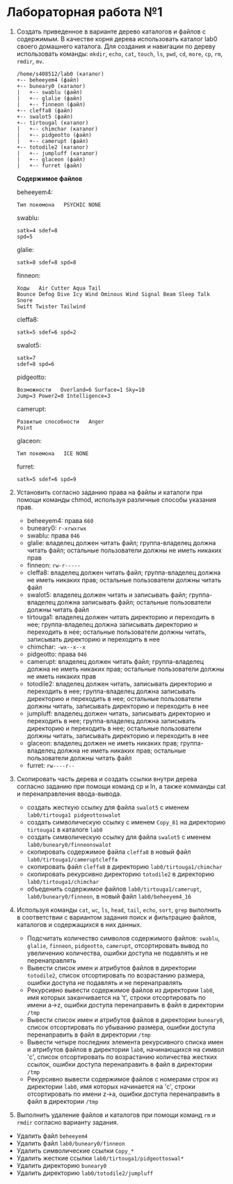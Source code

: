 # Лабораторная работа №1

1. Создать приведенное в варианте дерево каталогов и файлов с содержимым. В качестве корня дерева использовать каталог lab0 своего домашнего каталога. Для создания и навигации по дереву использовать команды: `mkdir`, `echo`, `cat`, `touch`, `ls`, `pwd`, `cd`, `more`, `cp`, `rm`, `rmdir`, `mv`.

   ```text
   /home/s408512/lab0 (кaтaлoг)
   +-- beheeyem4 (фaйл)
   +-- buneary0 (каталог)
   |   +-- swablu (файл)
   |   +-- glalie (фaйл)
   |   +-- finneon (фaйл) 
   +-- cleffa8 (фaйл)
   +-- swalot5 (фaйл)
   +-- tirtougal (каталог)
   |   +-- chimchar (кaтaлoг)
   |   +-- pidgeotto (фaйл)
   |   +-- camerupt (фaйл)
   +-- totodile2 (каталог)
   |   +-- jumpluff (катaлoг)
   |   +-- glaceon (фaйл)
   |   +-- furret (фaйл)
   ```

   **Содержимое файлов**

   beheeyem4:

   ```text
   Тип покемона   PSYCHIC NONE
   ```

   swablu:

   ```text
   satk=4 sdef=8
   spd=5
   ```

   glalie:

   ```text
   satk=8 sdef=8 spd=8
   ```

   finneon:

   ```text
   Ходы   Air Cutter Aqua Tail
   Bounce Defog Dive Icy Wind Ominous Wind Signal Beam Sleep Talk Snore
   Swift Twister Tailwind
   ```

   cleffa8:

   ```text
   satk=5 sdef=6 spd=2
   ```

   swalot5:

   ```text
   satk=7
   sdef=8 spd=6
   ```

   pidgeotto:

   ```text
   Возможности   Overland=6 Surface=1 Sky=10
   Jump=3 Power2=0 Intelligence=3
   ```

   camerupt:

   ```text
   Развитые способности   Anger
   Point
   ```

   glaceon:

   ```text
   Тип покемона   ICE NONE
   ```

   furret:

   ```text
   satk=5 sdef=6 spd=9
   ```

2. Установить согласно заданию права на файлы и каталоги при помощи команды chmod, используя различные способы указания прав.

   - beheeyem4: права `660`
   - buneary0: `r-xrwxrwx`
   - swablu: права `046`
   - glalie: владелец должен читать файл; группа-владелец должна читать файл; остальные пользователи должны не иметь никаких прав
   - finneon: `rw-r-----`
   - cleffa8: владелец должен читать файл; группа-владелец должна не иметь никаких прав; остальные пользователи должны читать файл
   - swalot5: владелец должен читать и записывать файл; группа-владелец должна записывать файл; остальные пользователи должны читать файл
   - tirtouga1: владелец должен читать директорию и переходить в нее; группа-владелец должна записывать директорию и переходить в нее; остальные пользователи должны читать, записывать директорию и переходить в нее
   - chimchar: `-wx--x--x`
   - pidgeotto: права `046`
   - camerupt: владелец должен читать файл; группа-владелец должна не иметь никаких прав; остальные пользователи должны не иметь никаких прав
   - totodile2: владелец должен читать, записывать директорию и переходить в нее; группа-владелец должна записывать директорию и переходить в нее; остальные пользователи должны читать, записывать директорию и переходить в нее
   - jumpluff: владелец должен читать, записывать директорию и переходить в нее; группа-владелец должна записывать директорию и переходить в нее; остальные пользователи должны читать, записывать директорию и переходить в нее
   - glaceon: владелец должен не иметь никаких прав; группа-владелец должна не иметь никаких прав; остальные пользователи должны читать файл
   - furret: `rw----r--`

3. Скопировать часть дерева и создать ссылки внутри дерева согласно заданию при помощи команд cp и ln, а также комманды cat и перенаправления ввода-вывода.

   - cоздать жесткую ссылку для файла `swalot5` с именем `lab0/tirtouga1 pidgeottoswalot`
   - создать символическую ссылку c именем `Copy_81` на директорию `tirtouga1` в каталоге `lab0`
   - cоздать символическую ссылку для файла `swalot5` с именем `lab0/buneary0/finneonswalot`
   - скопировать содержимое файла `cleffa8` в новый файл `lab0/tirtouga1/cameruptcleffa`
   - скопировать файл `cleffa8` в директорию `lab0/tirtouga1/chimchar`
   - скопировать рекурсивно директорию `totodile2` в директорию `lab0/tirtouga1/chimchar`
   - объеденить содержимое файлов `lab0/tirtouga1/camerupt`, `lab0/buneary0/finneon`, в новый файл `lab0/beheeyem4_16`

4. Используя команды `cat`, `wc`, `ls`, `head`, `tail`, `echo`, `sort`, `grep` выполнить в соответствии с вариантом задания поиск и фильтрацию файлов, каталогов и содержащихся в них данных.

   - Подсчитать количество символов содержимого файлов: `swablu`, `glalie`, `finneon`, `pidgeotto`, `camerupt`, отсортировать вывод по увеличению количества, ошибки доступа не подавлять и не перенаправлять
   - Вывести список имен и атрибутов файлов в директории `totodile2`, список отсортировать по возрастанию размера, ошибки доступа не подавлять и не перенаправлять
   - Рекурсивно вывести содержимое файлов из директории `lab0`, имя которых заканчивается на 't', строки отсортировать по имени a->z, ошибки доступа перенаправить в файл в директории `/tmp`
   - Вывести список имен и атрибутов файлов в директории `buneary0`, список отсортировать по убыванию размера, ошибки доступа перенаправить в файл в директории `/tmp`
   - Вывести четыре последних элемента рекурсивного списка имен и атрибутов файлов в директории `lab0`, начинающихся на символ 'c', список отсортировать по возрастанию количества жестких ссылок, ошибки доступа перенаправить в файл в директории `/tmp`
   - Рекурсивно вывести содержимое файлов с номерами строк из директории `lab0`, имя которых начинается на 'c', строки отсортировать по имени z->a, ошибки доступа перенаправить в файл в директории `/tmp`

5. Выполнить удаление файлов и каталогов при помощи команд `rm` и `rmdir` согласно варианту задания.

- Удалить файл `beheeyem4`
- Удалить файл `lab0/buneary0/finneon`
- Удалить символические ссылки `Copy_*`
- Удалить жесткие ссылки `lab0/tirtouga1/pidgeottoswal*`
- Удалить директорию `buneary0`
- Удалить директорию `lab0/totodile2/jumpluff`
